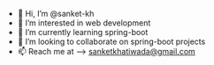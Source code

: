 - 👋 Hi, I’m @sanket-kh
- 👀 I’m interested in web development
- 🌱 I’m currently learning spring-boot
- 💞️ I’m looking to collaborate on spring-boot projects
- 📫 Reach me at --> sanketkhatiwada@gmail.com

<!---
sanket-kh/sanket-kh is a ✨ special ✨ repository because its `README.md` (this file) appears on your GitHub profile.
You can click the Preview link to take a look at your changes.
--->
